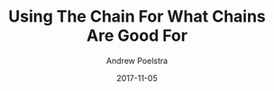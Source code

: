 ---
layout: media
title: Using The Chain For What Chains Are Good For
date: 2017-11-05
categories: ['Technical']
author: ['Andrew Poelstra']
external_url: https://www.youtube.com/watch?time_continue=5756&v=3pd6xHjLbhs
---